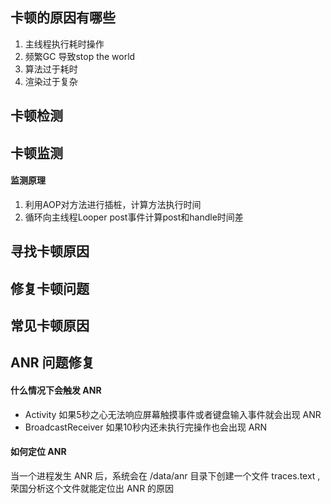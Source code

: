 
## 卡顿的原因有哪些
1. 主线程执行耗时操作
2. 频繁GC 导致stop the world
3. 算法过于耗时
4. 渲染过于复杂

## 卡顿检测
## 卡顿监测
#### 监测原理
1. 利用AOP对方法进行插桩，计算方法执行时间
2. 循环向主线程Looper post事件计算post和handle时间差

## 寻找卡顿原因
## 修复卡顿问题
## 常见卡顿原因
## ANR 问题修复
#### 什么情况下会触发 ANR
* Activity 如果5秒之心无法响应屏幕触摸事件或者键盘输入事件就会出现 ANR
* BroadcastReceiver 如果10秒内还未执行完操作也会出现 ARN

#### 如何定位 ANR
当一个进程发生 ANR 后，系统会在 /data/anr 目录下创建一个文件 traces.text , 荣国分析这个文件就能定位出 ANR 的原因                                                                                                                                                                                                                                                                                          